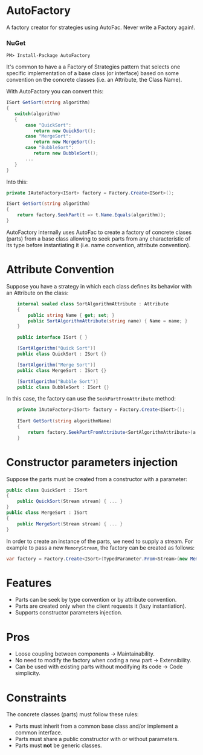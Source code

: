 # AutoFactory
A factory creator for strategies using AutoFac. Never write a Factory again!.

### NuGet
```
PM> Install-Package AutoFactory
```

It's common to have a a Factory of Strategies pattern that selects one specific implementation of a base class (or interface) based on some convention on the concrete classes (i.e. an Attribute, the Class Name).

With AutoFactory you can convert this:
```c#
ISort GetSort(string algorithm) 
{
   switch(algorithm) 
   {
       case "QuickSort":
          return new QuickSort();
       case "MergeSort":
          return new MergeSort();
       case "BubbleSort":
          return new BubbleSort();
       ...
   }
}
```
Into this:
```c#
private IAutoFactory<ISort> factory = Factory.Create<ISort>();

ISort GetSort(string algorithm)
{
    return factory.SeekPart(t => t.Name.Equals(algorithm));
}
```

AutoFactory internally uses AutoFac to create a factory of concrete clases (parts) from a base class allowing to seek parts from any characteristic of its type before instantiating it (i.e. name convention, attribute convention).

Attribute Convention
=====

Suppose you have a strategy in which each class defines its behavior with an Attribute on the class:
```c#
    internal sealed class SortAlgorithmAttribute : Attribute
    {
        public string Name { get; set; }
        public SortAlgorithmAttribute(string name) { Name = name; }
    }

    public interface ISort { }

    [SortAlgorithm("Quick Sort")]
    public class QuickSort : ISort {}

    [SortAlgorithm("Merge Sort")]
    public class MergeSort : ISort {}

    [SortAlgorithm("Bubble Sort")]
    public class BubbleSort : ISort {}
```
In this case, the factory can use the `SeekPartFromAttribute` method:
```c#
    private IAutoFactory<ISort> factory = Factory.Create<ISort>();
    
    ISort GetSort(string algorithmName)
    {
        return factory.SeekPartFromAttribute<SortAlgorithmAttribute>(a => a.Name.Equals(algorithmName));
    }
```

Constructor parameters injection
=====
Suppose the parts must be created from a constructor with a parameter:
```c#
public class QuickSort : ISort 
{
	public QuickSort(Stream stream) { ... }
}
public class MergeSort : ISort 
{
	public MergeSort(Stream stream) { ... }
}
```
In order to create an instance of the parts, we need to supply a stream.
For example to pass a new `MemoryStream`, the factory can be created as follows:
```c#
var factory = Factory.Create<ISort>(TypedParameter.From<Stream>(new MemoryStream()));
```


Features
=====
- Parts can be seek by type convention or by attribute convention. 
- Parts are created only when the client requests it (lazy instantiation). 
- Supports constructor parameters injection.

Pros
=====
- Loose coupling between components -> Maintainability.
- No need to modify the factory when coding a new part -> Extensibility. 
- Can be used with existing parts without modifying its code -> Code simplicity.

Constraints
=====

The concrete classes (parts) must follow these rules:
- Parts must inherit from a common base class and/or implement a common interface.
- Parts must share a public constructor with or without parameters.
- Parts must **not** be generic classes.

